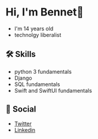 # Hi, I'm Bennet👋




- I'm 14 years old
- technolgy liberalist
## 🛠 Skills
- python 3 fundamentals
- Django
- SQL fundamentals
- Swift and SwiftUI fundamentals

## 📸 Social
- [Twitter](https://twitter.com/weber_floyd)
- [Linkedin](https://www.linkedin.com/in/bennet-weber-a2ab8521a/)


